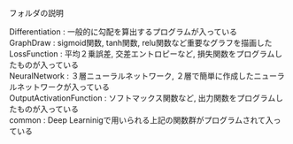 フォルダの説明 
   
Differentiation : 一般的に勾配を算出するプログラムが入っている  
GraphDraw : sigmoid関数, tanh関数, relu関数など重要なグラフを描画した  
LossFunction : 平均２乗誤差, 交差エントロピーなど, 損失関数をプログラムしたものが入っている  
NeuralNetwork : ３層ニューラルネットワーク, ２層で簡単に作成したニューラルネットワークが入っている  
OutputActivationFunction : ソフトマックス関数など, 出力関数をプログラムしたものが入っている  
common : Deep Learninigで用いられる上記の関数群がプログラムされて入っている  

